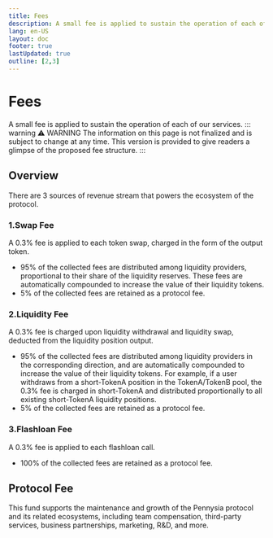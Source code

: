 ```yaml
---
title: Fees
description: A small fee is applied to sustain the operation of each of our services.
lang: en-US
layout: doc
footer: true
lastUpdated: true
outline: [2,3]
---
```


# Fees
A small fee is applied to sustain the operation of each of our services.
::: warning :warning: WARNING
The information on this page is not finalized and is subject to change at any time. This version is provided to give readers a glimpse of the proposed fee structure.
:::

## Overview
There are 3 sources of revenue stream that powers the ecosystem of the protocol.

### 1.Swap Fee
A 0.3% fee is applied to each token swap, charged in the form of the output token.
- 95% of the collected fees are distributed among liquidity providers, proportional to their share of the liquidity reserves. These fees are automatically compounded to increase the value of their liquidity tokens.
- 5% of the collected fees are retained as a protocol fee.

### 2.Liquidity Fee
A 0.3% fee is charged upon liquidity withdrawal and liquidity swap, deducted from the liquidity position output.
- 95% of the collected fees are distributed among liquidity providers in the corresponding direction, and are automatically compounded to increase the value of their liquidity tokens.
For example, if a user withdraws from a short-TokenA position in the TokenA/TokenB pool, the 0.3% fee is charged in short-TokenA and distributed proportionally to all existing short-TokenA liquidity positions.
- 5% of the collected fees are retained as a protocol fee.

### 3.Flashloan Fee
A 0.3% fee is applied to each flashloan call.
- 100% of the collected fees are retained as a protocol fee.

## Protocol Fee
This fund supports the maintenance and growth of the Pennysia protocol and its related ecosystems, including team compensation, third-party services, business partnerships, marketing, R&D, and more.
<!-- The protocol fee is further distributed to two destinations in a 50/50 manner: Pennysia’s Decentralized Reserve and the Development Fund.
- 50% to the [Decentralized Reserve](./tokenomic): This reserve is used to back PESIA, Pennysia's native token.
- 50% to the Development Fund: This fund supports the maintenance and growth of the Pennysia protocol and its related ecosystems, including team compensation, third-party services, business partnerships, marketing, R&D, and more. -->




